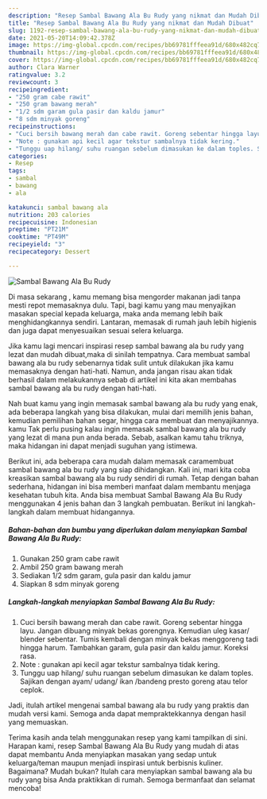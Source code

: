 ```yaml
---
description: "Resep Sambal Bawang Ala Bu Rudy yang nikmat dan Mudah Dibuat"
title: "Resep Sambal Bawang Ala Bu Rudy yang nikmat dan Mudah Dibuat"
slug: 1192-resep-sambal-bawang-ala-bu-rudy-yang-nikmat-dan-mudah-dibuat
date: 2021-05-20T14:09:42.378Z
image: https://img-global.cpcdn.com/recipes/bb69781fffeea91d/680x482cq70/sambal-bawang-ala-bu-rudy-foto-resep-utama.jpg
thumbnail: https://img-global.cpcdn.com/recipes/bb69781fffeea91d/680x482cq70/sambal-bawang-ala-bu-rudy-foto-resep-utama.jpg
cover: https://img-global.cpcdn.com/recipes/bb69781fffeea91d/680x482cq70/sambal-bawang-ala-bu-rudy-foto-resep-utama.jpg
author: Clara Warner
ratingvalue: 3.2
reviewcount: 3
recipeingredient:
- "250 gram cabe rawit"
- "250 gram bawang merah"
- "1/2 sdm garam gula pasir dan kaldu jamur"
- "8 sdm minyak goreng"
recipeinstructions:
- "Cuci bersih bawang merah dan cabe rawit. Goreng sebentar hingga layu. Jangan dibuang minyak bekas gorengnya. Kemudian uleg kasar/ blender sebentar. Tumis kembali dengan minyak bekas menggoreng tadi hingga harum. Tambahkan garam, gula pasir dan kaldu jamur. Koreksi rasa."
- "Note : gunakan api kecil agar tekstur sambalnya tidak kering."
- "Tunggu uap hilang/ suhu ruangan sebelum dimasukan ke dalam toples. Sajikan dengan ayam/ udang/ ikan /bandeng presto goreng atau telor ceplok."
categories:
- Resep
tags:
- sambal
- bawang
- ala

katakunci: sambal bawang ala 
nutrition: 203 calories
recipecuisine: Indonesian
preptime: "PT21M"
cooktime: "PT49M"
recipeyield: "3"
recipecategory: Dessert

---
```



![Sambal Bawang Ala Bu Rudy](https://img-global.cpcdn.com/recipes/bb69781fffeea91d/680x482cq70/sambal-bawang-ala-bu-rudy-foto-resep-utama.jpg)

Di masa  sekarang , kamu memang bisa mengorder makanan jadi tanpa mesti repot memasaknya dulu. Tapi, bagi kamu yang mau menyajikan masakan special kepada keluarga, maka anda memang lebih baik menghidangkannya sendiri. Lantaran, memasak di rumah jauh lebih higienis dan juga dapat menyesuaikan sesuai selera keluarga.

Jika kamu lagi mencari inspirasi resep sambal bawang ala bu rudy yang lezat dan mudah dibuat,maka di sinilah tempatnya. Cara membuat sambal bawang ala bu rudy  sebenarnya tidak sulit untuk dilakukan jika kamu memasaknya dengan hati-hati. Namun, anda jangan risau akan tidak berhasil dalam melakukannya 
sebab di artikel ini kita akan membahas sambal bawang ala bu rudy dengan hati-hati.  



Nah buat kamu yang ingin memasak sambal bawang ala bu rudy yang enak, ada beberapa langkah yang bisa dilakukan, mulai dari memilih jenis bahan, kemudian pemilihan bahan segar, hingga cara membuat dan menyajikannya. kamu Tak perlu pusing kalau ingin memasak sambal bawang ala bu rudy yang lezat di mana pun anda berada. Sebab, asalkan kamu  tahu triknya, maka hidangan ini dapat menjadi suguhan yang istimewa.

Berikut ini, ada beberapa cara mudah dalam memasak caramembuat sambal bawang ala bu rudy yang siap dihidangkan. Kali ini, mari kita coba kreasikan sambal bawang ala bu rudy sendiri di rumah. Tetap dengan bahan sederhana, hidangan ini bisa memberi manfaat dalam membantu menjaga kesehatan tubuh kita. Anda bisa membuat Sambal Bawang Ala Bu Rudy menggunakan 4 jenis bahan dan 3 langkah pembuatan. Berikut ini langkah-langkah dalam membuat hidangannya.

<!--inarticleads1-->

##### Bahan-bahan dan bumbu yang diperlukan dalam menyiapkan Sambal Bawang Ala Bu Rudy:

1. Gunakan 250 gram cabe rawit
1. Ambil 250 gram bawang merah
1. Sediakan 1/2 sdm garam, gula pasir dan kaldu jamur
1. Siapkan 8 sdm minyak goreng




<!--inarticleads2-->

##### Langkah-langkah menyiapkan Sambal Bawang Ala Bu Rudy:

1. Cuci bersih bawang merah dan cabe rawit. Goreng sebentar hingga layu. Jangan dibuang minyak bekas gorengnya. Kemudian uleg kasar/ blender sebentar. Tumis kembali dengan minyak bekas menggoreng tadi hingga harum. Tambahkan garam, gula pasir dan kaldu jamur. Koreksi rasa.
1. Note : gunakan api kecil agar tekstur sambalnya tidak kering.
1. Tunggu uap hilang/ suhu ruangan sebelum dimasukan ke dalam toples. Sajikan dengan ayam/ udang/ ikan /bandeng presto goreng atau telor ceplok.




Jadi, itulah artikel mengenai  sambal bawang ala bu rudy  yang praktis dan mudah versi kami. Semoga anda dapat mempraktekkannya dengan hasil yang memuaskan. 

Terima kasih anda telah menggunakan resep yang kami tampilkan di sini. Harapan kami, resep  Sambal Bawang Ala Bu Rudy yang mudah di atas dapat membantu Anda menyiapkan masakan yang sedap untuk keluarga/teman maupun menjadi inspirasi untuk berbisnis kuliner. Bagaimana? Mudah bukan? Itulah cara menyiapkan sambal bawang ala bu rudy yang bisa Anda praktikkan di rumah. Semoga bermanfaat dan selamat mencoba!

